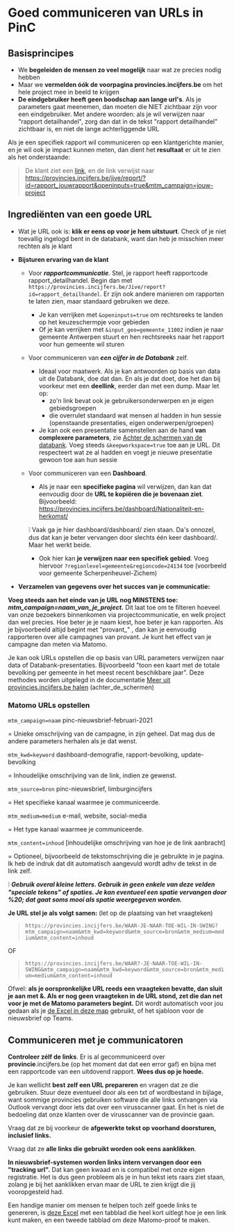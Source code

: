 # Goed communiceren van URLs in PinC

## Basisprincipes

- We **begeleiden de mensen zo veel mogelijk** naar wat ze precies nodig hebben
- Maar we **vermelden óók de voorpagina provincies.incijfers.be** om het hele project mee in beeld te krijgen
- **De eindgebruiker heeft geen boodschap aan lange url&#39;s**. Als je parameters gaat meenemen, dan moeten die NIET zichtbaar zijn voor een eindgebruiker. Met andere woorden: als je wil verwijzen naar &quot;rapport detailhandel&quot;, zorg dan dat in de tekst &quot;rapport detailhandel&quot; zichtbaar is, en niet de lange achterliggende URL

Als je een specifiek rapport wil communiceren op een klantgerichte manier, en je wil ook je impact kunnen meten, dan dient het **resultaat** er uit te zien als het onderstaande:

> De klant ziet een [link](https://provincies.incijfers.be/jive/report/?id=rapport_detailhandel&amp;openinputs=true&amp;project=ff_preview), en de link verwijst naar https://provincies.incijfers.be/jive/report/?id=rapport_jouwrapport&openinputs=true&mtm_campaign=jouw-project

## Ingrediënten van een goede URL

- Wat je URL ook is: **klik er eens op voor je hem uitstuurt**. Check of je niet toevallig ingelogd bent in de databank, want dan heb je misschien meer rechten als je klant

- **Bijsturen ervaring van de klant**
  - Voor ***rapportcommunicatie***. Stel, je rapport heeft rapportcode rapport_detailhandel. Begin dan met `https://provincies.incijfers.be/Jive/report?id=rapport_detailhandel`.
 Er zijn ook andere manieren om rapporten te laten zien, maar standaard gebruiken we deze.
    - Je kan verrijken met `&openinputs=true` om rechtsreeks te landen op het keuzeschermpje voor gebieden
    - Of je kan verrijken met `&input_geo=gemeente_11002` indien je naar gemeente Antwerpen stuurt en hen rechtsreeks naar het rapport voor hun gemeente wil sturen
  - Voor communiceren van ***een cijfer in de Databank*** zelf.
    - Ideaal voor maatwerk. Als je kan antwoorden op basis van data uit de Databank, doe dat dan. En als je dat doet, doe het dan bij voorkeur met een **deellink**, eerder dan met een dump. Maar let op:
      - zo&#39;n link bevat ook je gebruikersonderwerpen en je eigen gebiedsgroepen
      - die overrulet standaard wat mensen al hadden in hun sessie (openstaande presentaties, eigen onderwerpen/groepen)
    - Je kan ook een presentatie samenstellen aan de hand **van complexere parameters**, zie [Achter de schermen van de databank](https://provincies.incijfers.be/jive/report/?id=achter_de_schermen). Voeg steeds `&keepworkspace=true` toe aan je URL. Dit respecteert wat ze al hadden en voegt je nieuwe presentatie gewoon toe aan hun sessie

  - Voor communiceren van een **Dashboard**.
    - Als je naar een **specifieke pagina** wil verwijzen, dan kan dat eenvoudig door de **URL te kopiëren die je bovenaan ziet**. Bijvoorbeeld: https://provincies.incijfers.be/dashboard/Nationaliteit-en-herkomst/
    
     ❕ Vaak ga je hier dashboard/dashboard/ zien staan. Da&#39;s onnozel, dus dat kan je beter vervangen door slechts één keer dashboard/. Maar het werkt beide.
    - Ook hier kan **je verwijzen naar een specifiek gebied**. Voeg hiervoor `?regionlevel=gemeente&regioncode=24134` toe (voorbeeld voor gemeente Scherpenheuvel-Zichem)
- **Verzamelen van gegevens over het succes van je communicatie:**

**Voeg steeds aan het einde van je URL nog MINSTENS toe:**  ***mtm_campaign=naam_van_je_project.*** 
Dit laat toe om te filteren hoeveel van onze bezoekers binnenkomen via projectcommunicatie, en welk project dan wel precies. Hoe beter je je naam kiest, hoe beter je kan rapporten. Als je bijvoorbeeld altijd begint met &quot;provant_&quot; , dan kan je eenvoudig rapporteren over alle campagnes van provant. Je kunt het effect van je campagne dan meten via Matomo.


Je kan ook URLs opstellen die op basis van URL parameters verwijzen naar data of Databank-presentaties. Bijvoorbeeld "toon een kaart met de totale bevolking per gemeente in het meest recent beschikbare jaar". Deze methodes worden uitgelegd in de documentatie [Meer uit provincies.incijfers.be halen](https://provincies.incijfers.be/jive/report/?id=achter_de_schermen) (achter_de_schermen)


### Matomo URLs opstellen
`mtm_campaign=naam`       pinc-nieuwsbrief-februari-2021

= Unieke omschrijving van de campagne, in zijn geheel. Dat mag dus de andere parameters herhalen als je dat wenst.


`mtm_kwd=keyword`         dashboard-demografie, rapport-bevolking, update-bevolking

= Inhoudelijke omschrijving van de link, indien ze gewenst.


`mtm_source=bron`         pinc-nieuwsbrief, limburgincijfers

= Het specifieke kanaal waarmee je communiceerde.


`mtm_medium=medium`       e-mail, website, social-media

= Het type kanaal waarmee je communiceerde.


`mtm_content=inhoud`      [inhoudelijke omschrijving van hoe je de link aanbracht]

= Optioneel, bijvoorbeeld de tekstomschrijving die je gebruikte in je pagina. Ik heb de indruk dat dit automatisch aangevuld wordt adhv de tekst in de link zelf.


:grey_exclamation: ***Gebruik overal kleine letters. Gebruik in geen enkele van deze velden &quot;speciale tekens&quot; of spaties. Je kan eventueel een spatie vervangen door %20; dat gaat soms mooi als spatie weergegeven worden.***

**Je URL stel je als volgt samen:**
(let op de plaatsing van het vraagteken)

> `https://provincies.incijfers.be/WAAR-JE-NAAR-TOE-WIL-IN-SWING?mtm_campaign=naam&mtm_kwd=keyword&mtm_source=bron&mtm_medium=medium&mtm_content=inhoud`

OF

> `https://provincies.incijfers.be/WAAR?-JE-NAAR-TOE-WIL-IN-SWING&mtm_campaign=naam&mtm_kwd=keyword&mtm_source=bron&mtm_medium=medium&mtm_content=inhoud`

Ofwel: **als je oorspronkelijke URL reeds een vraagteken bevatte, dan sluit je aan met &amp;. Als er nog geen vraagteken in de URL stond, zet die dan net voor je met de Matomo parameters begint.** Dit wordt automatisch voor jou gedaan als je [de Excel in deze map](https://github.com/provinciesincijfers/JiveDocumentation/raw/master/10.%20Communicatie/sjabloon_links.xlsx) gebruikt, of het sjabloon voor de nieuwsbrief op Teams.

## Communiceren met je communicatoren

**Controleer zélf de links**. Er is al gecommuniceerd over **provincie**.incijfers.be (op het moment dat dat een error gaf) en bijna met een rapportcode van een uitdovend rapport. **Wees dus op je hoede.**

Je kan wellicht **best zelf een URL prepareren** en vragen dat ze die gebruiken. Stuur deze eventueel door als een txt of wordbestand in bijlage, want sommige provincies gebruiken software die alle links ontvangen via Outlook vervangt door iets dat over een virusscanner gaat. En het is niet de bedoeling dat onze klanten over de virusscanner van de provincie gaan.

Vraag dat ze bij voorkeur de **afgewerkte tekst op voorhand doorsturen, inclusief links.**

Vraag dat ze **alle links die gebruikt worden ook eens aanklikken**.

**In nieuwsbrief-systemen worden links intern vervangen door een &quot;tracking url&quot;.** Dat kan geen kwaad en is compatibel met onze eigen registratie. Het is dus geen probleem als je in hun tekst iets raars ziet staan, zolang je bij het aanklikken ervan maar de URL te zien krijgt die jij vooropgesteld had.

Een handige manier om mensen te helpen toch zelf goede links te genereren, is [deze Excel](https://github.com/provinciesincijfers/JiveDocumentation/raw/master/10.%20Communicatie/sjabloon_links.xlsx) met een tabblad die heel kort uitlegt hoe je een link kunt maken, en een tweede tabblad om deze Matomo-proof te maken.

